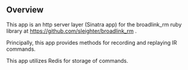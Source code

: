 ## Overview
This app is an http server layer (Sinatra app) for the broadlink_rm ruby library at https://github.com/sleighter/broadlink_rm . 

Principally, this app provides methods for recording and replaying IR commands. 

This app utilizes Redis for storage of commands.
